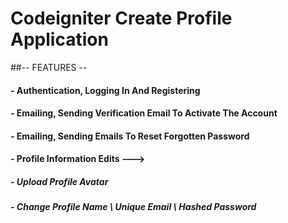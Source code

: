 # Codeigniter Create Profile Application

##-- FEATURES --

#### - Authentication, Logging In And Registering
#### - Emailing, Sending Verification Email To Activate The Account
#### - Emailing, Sending Emails To Reset Forgotten Password
#### - Profile Information Edits --->
##### - Upload Profile Avatar
##### - Change Profile Name \ Unique Email \ Hashed Password

